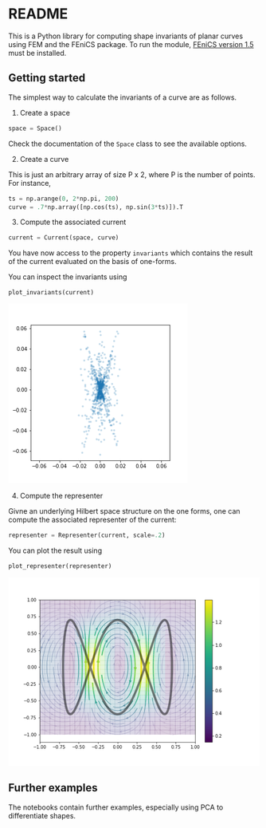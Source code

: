 # README #

This is a Python library for computing shape invariants of planar curves using FEM and the FEniCS package. To run the module, [FEniCS version 1.5](http://fenicsproject.org) must be installed.

## Getting started ##

The simplest way to calculate the invariants of a curve are as follows.

1. Create a space

```python
space = Space()
```
Check the documentation of the `Space` class to see the available options.

2. Create a curve

This is just an arbitrary array of size P x 2, where P is the number of points.
For instance,
```python
ts = np.arange(0, 2*np.pi, 200)
curve = .7*np.array([np.cos(ts), np.sin(3*ts)]).T
```

3. Compute the associated current

```python
current = Current(space, curve)
```

You have now access to the property `invariants` which contains the result of the current evaluated on the basis of one-forms.

You can inspect the invariants using
```python
plot_invariants(current)
```

<img alt="invariants" src="https://raw.githubusercontent.com/olivierverdier/femshape/master/invariants.png"/>

4. Compute the representer

Givne an underlying Hilbert space structure on the one forms, one can compute the associated representer of the current:

```python
representer = Representer(current, scale=.2)
```

You can plot the result using

```python
plot_representer(representer)
```

<img alt="representer" src="https://raw.githubusercontent.com/olivierverdier/femshape/master/representer.png"/>

## Further examples

The notebooks contain further examples, especially using PCA to differentiate shapes.


